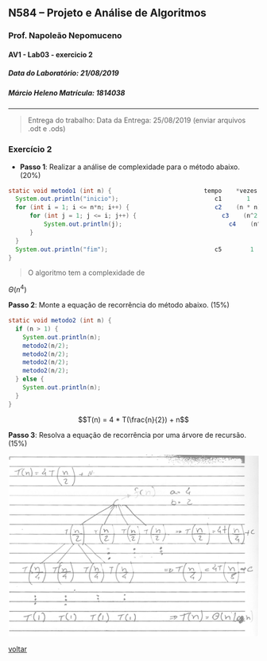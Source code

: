 ## N584 – Projeto e Análise de Algoritmos
### Prof. Napoleão Nepomuceno
#### AV1 - Lab03 - exercicio 2
##### Data do Laboratório: 21/08/2019
##### Márcio Heleno **Matrícula: 1814038**

---

> Entrega do trabalho:
Data da Entrega: 25/08/2019 (enviar arquivos .odt e .ods)

### Exercício 2

- **Passo 1**: Realizar a análise de complexidade para o método abaixo. (20%)

```java
static void metodo1 (int n) {                          tempo    *vezes
  System.out.println("inicio");                           c1       1
  for (int i = 1; i <= n*n; i++) {                        c2    (n * n) + 1 = (n^2) + 1 = \Thetra(n^2)
	  for (int j = 1; j <= i; j++) {                        c3    (n^2 + 1) + (nˆ2 + 1) + ... = n^2 (n^2) + 1 = \Thetra(n^4)
		  System.out.println(j);                              c4    (n^2 + n^2 + ...) = n^2 * n^2 = \Thetra(n^4)
	  }
  }
  System.out.println("fim");                              c5        1
}
```

> O algoritmo tem a complexidade de

$\Theta(n^4)$

**Passo 2**: Monte a equação de recorrência do método abaixo. (15%)

```java
static void metodo2 (int n) {
  if (n > 1) {
  	System.out.println(n);
  	metodo2(n/2);
  	metodo2(n/2);
  	metodo2(n/2);
  	metodo2(n/2);
  } else {
  	System.out.println(n);
  }
}
```

$$T(n) = 4 * T(\frac{n}{2}) + n$$

**Passo 3**: Resolva a equação de recorrência por uma árvore de recursão. (15%)

![Arvore de recursão](./img/arvore_de_recursao.png)

[voltar](../../../README.md)
